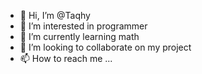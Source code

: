 - 👋 Hi, I’m @Taqhy
- 👀 I’m interested in programmer
- 🌱 I’m currently learning math
- 💞️ I’m looking to collaborate on my project
- 📫 How to reach me ...

<!---
Taqhy/Taqhy is a ✨ special ✨ repository because its `README.md` (this file) appears on your GitHub profile.
You can click the Preview link to take a look at your changes.
--->
